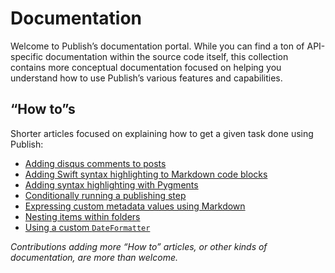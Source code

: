 # Documentation

Welcome to Publish’s documentation portal. While you can find a ton of API-specific documentation within the source code itself, this collection contains more conceptual documentation focused on helping you understand how to use Publish’s various features and capabilities.

## “How to”s

Shorter articles focused on explaining how to get a given task done using Publish:

- [Adding disqus comments to posts](HowTo/adding-disqus-comments-to-posts.md)
- [Adding Swift syntax highlighting to Markdown code blocks](HowTo/adding-swift-syntax-highlighting.md)
- [Adding syntax highlighting with Pygments](HowTo/add-syntax-highlighting-with-pygments.md)
- [Conditionally running a publishing step](HowTo/conditionally-run-a-step.md)
- [Expressing custom metadata values using Markdown](HowTo/custom-markdown-metadata-values.md)
- [Nesting items within folders](HowTo/nested-items.md)
- [Using a custom `DateFormatter`](HowTo/using-a-custom-date-formatter.md)


*Contributions adding more “How to” articles, or other kinds of documentation, are more than welcome.*
